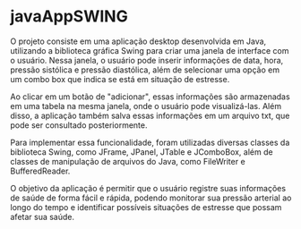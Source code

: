 # javaAppSWING

O projeto consiste em uma aplicação desktop desenvolvida em Java, utilizando a biblioteca gráfica Swing para criar uma janela de interface com o usuário. Nessa janela, o usuário pode inserir informações de data, hora, pressão sistólica e pressão diastólica, além de selecionar uma opção em um combo box que indica se está em situação de estresse.

Ao clicar em um botão de "adicionar", essas informações são armazenadas em uma tabela na mesma janela, onde o usuário pode visualizá-las. Além disso, a aplicação também salva essas informações em um arquivo txt, que pode ser consultado posteriormente.

Para implementar essa funcionalidade, foram utilizadas diversas classes da biblioteca Swing, como JFrame, JPanel, JTable e JComboBox, além de classes de manipulação de arquivos do Java, como FileWriter e BufferedReader.

O objetivo da aplicação é permitir que o usuário registre suas informações de saúde de forma fácil e rápida, podendo monitorar sua pressão arterial ao longo do tempo e identificar possíveis situações de estresse que possam afetar sua saúde.
